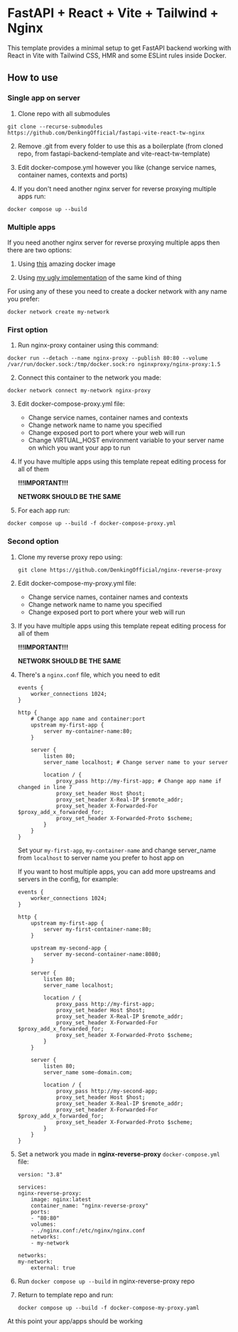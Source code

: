 # FastAPI + React + Vite + Tailwind + Nginx

This template provides a minimal setup to get FastAPI backend working with React in Vite with Tailwind CSS, HMR and some ESLint rules inside Docker.

## How to use

### Single app on server

1) Clone repo with all submodules

`git clone --recurse-submodules https://github.com/DenkingOfficial/fastapi-vite-react-tw-nginx`

2) Remove .git from every folder to use this as a boilerplate (from cloned repo, from fastapi-backend-template and vite-react-tw-template)

3) Edit docker-compose.yml however you like (change service names, container names, contexts and ports)

4) If you don't need another nginx server for reverse proxying multiple apps run:

`docker compose up --build`

### Multiple apps

If you need another nginx server for reverse proxying multiple apps then there are two options:

1) Using [this](https://github.com/nginx-proxy/nginx-proxy) amazing docker image

2) Using [my ugly implementation](https://github.com/DenkingOfficial/nginx-reverse-proxy) of the same kind of thing

For using any of these you need to create a docker network with any name you prefer:

`docker network create my-network`

### First option

1) Run nginx-proxy container using this command:

`docker run --detach --name nginx-proxy --publish 80:80 --volume /var/run/docker.sock:/tmp/docker.sock:ro nginxproxy/nginx-proxy:1.5`

2) Connect this container to the network you made:

`docker network connect my-network nginx-proxy`

3) Edit docker-compose-proxy.yml file:

    * Change service names, container names and contexts
    * Change network name to name you specified
    * Change exposed port to port where your web will run
    * Change VIRTUAL_HOST environment variable to your server name on which you want your app to run

4) If you have multiple apps using this template repeat editing process for all of them

    **!!!IMPORTANT!!!**

    **NETWORK SHOULD BE THE SAME**

5) For each app run:

`docker compose up --build -f docker-compose-proxy.yml`

### Second option

1) Clone my reverse proxy repo using:

    `git clone https://github.com/DenkingOfficial/nginx-reverse-proxy`

2) Edit docker-compose-my-proxy.yml file:

    * Change service names, container names and contexts
    * Change network name to name you specified
    * Change exposed port to port where your web will run

3) If you have multiple apps using this template repeat editing process for all of them

    **!!!IMPORTANT!!!**

    **NETWORK SHOULD BE THE SAME**


4) There's a `nginx.conf` file, which you need to edit

    ```
    events {
        worker_connections 1024;
    }

    http {
        # Change app name and container:port
        upstream my-first-app {
            server my-container-name:80;
        }

        server {
            listen 80;
            server_name localhost; # Change server name to your server

            location / {
                proxy_pass http://my-first-app; # Change app name if changed in line 7
                proxy_set_header Host $host;
                proxy_set_header X-Real-IP $remote_addr;
                proxy_set_header X-Forwarded-For $proxy_add_x_forwarded_for;
                proxy_set_header X-Forwarded-Proto $scheme;
            }
        }
    }
    ```

    Set your `my-first-app`, `my-container-name` and change server_name from `localhost` to server name you prefer to host app on

    If you want to host multiple apps, you can add more upstreams and servers in the config, for example:

    ```
    events {
        worker_connections 1024;
    }

    http {
        upstream my-first-app {
            server my-first-container-name:80;
        }

        upstream my-second-app {
            server my-second-container-name:8080;
        }

        server {
            listen 80;
            server_name localhost;

            location / {
                proxy_pass http://my-first-app;
                proxy_set_header Host $host;
                proxy_set_header X-Real-IP $remote_addr;
                proxy_set_header X-Forwarded-For $proxy_add_x_forwarded_for;
                proxy_set_header X-Forwarded-Proto $scheme;
            }
        }

        server {
            listen 80;
            server_name some-domain.com;

            location / {
                proxy_pass http://my-second-app;
                proxy_set_header Host $host;
                proxy_set_header X-Real-IP $remote_addr;
                proxy_set_header X-Forwarded-For $proxy_add_x_forwarded_for;
                proxy_set_header X-Forwarded-Proto $scheme;
            }
        }
    }
    ```

3) Set a network you made in **nginx-reverse-proxy** `docker-compose.yml` file:

    ```
    version: "3.8"

    services:
    nginx-reverse-proxy:
        image: nginx:latest
        container_name: "nginx-reverse-proxy"
        ports:
        - "80:80"
        volumes:
        - ./nginx.conf:/etc/nginx/nginx.conf
        networks:
        - my-network

    networks:
    my-network:
        external: true
    ```

4) Run `docker compose up --build` in nginx-reverse-proxy repo

5) Return to template repo and run:

    `docker compose up --build -f docker-compose-my-proxy.yaml`

At this point your app/apps should be working